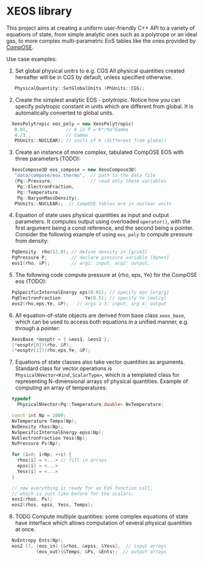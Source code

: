 # XEOS library

This project aims at creating a uniform user-friendly
C++ API to a variety of equations of state, from simple analytic 
ones such as a polytrope or an ideal gas, to more complex 
multi-parametric EoS tables like the ones provided by 
[CompOSE](https://compose.obspm.fr/).

Use case examples:

1. Set global physical unitrs to e.g. CGS
All physical quantities created hereafter will be in CGS
by default, unless specified otherwise.
```cpp
   PhysicalQuantity::SetGlobalUnits (PhUnits::CGS);
```


2. Create the simplest analytic EOS - polytropic.
Notice how you can specify polytropic constant in units which
are different from global. It is automatically converted to 
global units.
```cpp
  XeosPolytropic eos_poly = new XeosPolytropic(
   0.01,              // K in P = K*rho^Gamma 
   4./3.,             // Gamma
   PhUnits::NUCLEAR); // units of K (different from global)
```

3. Create an instance of more complex, tabulated CompOSE EOS with three parameters (TODO):
```cpp
  XeosCompose3D eos_compose = new XeosCompose3D(
   "data/compose/eos.thermo",  // path to the data file
   {Pq::Pressure,              // read only these variables
    Pq::ElectronFraction,
    Pq::Temperature,
    Pq::BaryonMassDensity},  
   PhUnits::NUCLEAR);  // CompOSE tables are in nuclear units
```

4. Equation of state uses physical quantities as input and output
parameters. It computes output using overloaded `operator()`, 
with the first argument being a const reference, and the second 
being a pointer. Consider the following example of using `eos_poly`
to compute pressure from density:
```cpp
  PqDensity  rho(12.0); // define density in [g/cm3]
  PqPressure P;         // declare pressure variable [dynes]
  eos1(rho, &P);        // arg1: input, arg2: output.
```

5. The following code compute pressure at {rho, eps, Ye} for the 
CompOSE eos (TODO):
```cpp
  PqSpecificInternalEnergy eps(0.01); // specify eps [erg/g]
  PqElectronFraction         Ye(0.5); // specify Ye [mol/g]
  eos2(rho,eps,Ye, &P);   // args 1-3: input, arg 4: output
```

6. All equation-of-state objects are derived from base class
`xeos_base`, which can be used to access both equations in a unified
manner, e.g. through a pointer:
```cpp  
  XeosBase *eosptr = { &eos1, &eos2 };
  (*eosptr[0])(rho, &P);
  (*eosptr[1])(rho,eps,Ye, &P);
```

7. Equations of state classes also take vector quantities as 
arguments. Standard class for vector operations is 
`PhysicalNVector<Kind,ScalarType>`, which is a templated class
for representing N-dimensional arrays of physical quantities. 
Example of computing an array of temperatures:
```cpp
  typedef 
    PhysicalNVector<Pq::Temperature,double> NvTemperature;

  const int Np = 1000;
  NvTemperature Temps(Np);
  NvDensity rhos(Np);
  NvSpecificInternalEnergy epss(Np);
  NvElectronFraction Yess(Np);
  NvPressure Ps(Np);

  for (i=0; i<Np; ++i) {
    rhos[i] = <...> // fill in arrays
    epss[i] = <...>
    Yess[i] = <...>
  }

  // now everything is ready for an EoS function call, 
  // which is just like before for the scalars:
  eos1(rhos, Ps);
  eos2(rhos, epss, Yess, Temps);
```

8. TODO
Compute multiple quantities: some complex equations of
state have interface which allows computation of several
physical quantities at once. 
```cpp
  NvEntropy Ents(Np);
  eos2 (3, (eos_in) {&rhos, &epss, &Yess},  // input arrays
           (eos_out){&Temps, &Ps, &Ents);  // output arrays
```


